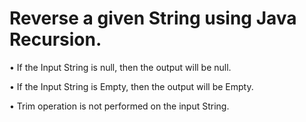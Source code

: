 # Reverse a given String using Java Recursion.

•	If the Input String is null, then the output will be null.

•	If the Input String is Empty, then the output will be Empty.

•	Trim operation is not performed on the input String.

